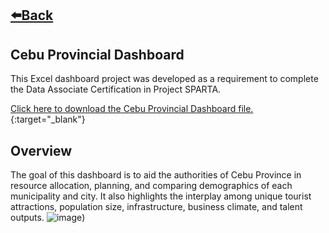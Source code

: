 ## [⬅️Back](./)

## Cebu Provincial Dashboard
This Excel dashboard project was developed as a requirement to complete the Data Associate Certification in Project SPARTA.

[Click here to download the Cebu Provincial Dashboard file.](https://downgit.github.io/#/home?url=https://github.com/greatcyan/cyrus-baruc-data-analytics-portfolio/blob/main/Cebu-Province-Dashboard.xlsb){:target="_blank"}

## Overview
The goal of this dashboard is to aid the authorities of Cebu Province in resource allocation, planning, and comparing demographics of each municipality and city. It also highlights the interplay among unique tourist attractions, population size, infrastructure, business climate, and talent outputs.
![image](https://github.com/greatcyan/cyrus-baruc-data-analytics-portfolio/assets/95137493/cda17b23-520b-4c0e-90be-85b06091e53b "Dashboard Tab"))

